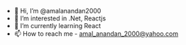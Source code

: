 - 👋 Hi, I’m @amalanandan2000
- 👀 I’m interested in .Net, Reactjs
- 🌱 I’m currently learning React
- 📫 How to reach me - amal_anandan_2000@yahoo.com

<!---
amalanandan2000/amalanandan2000 is a ✨ special ✨ repository because its `README.md` (this file) appears on your GitHub profile.
You can click the Preview link to take a look at your changes.
--->

